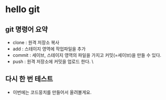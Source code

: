# hello git

## git 명령어 요약

 - clone : 원격 저장소 복사
 - add : 스테이지 영역에 작업파일을 추가
 - commit : 세이브, 스테이지 영역의 파일을 가지고 커밋(=세이브)을 만들 수 있다.
 - push : 원격 저장소에 커밋을 업로드 한다. \

 ## 다시 한 번 테스트
  - 이번에는 코드뭉치를 만들어서 올려볼게요.